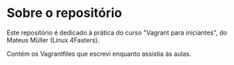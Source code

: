 # Sobre o repositório

Este repositório é dedicado à prática do curso "Vagrant para iniciantes", do Mateus Müller (Linux 4Fasters).

Contém os Vagrantfiles que escrevi enquanto assistia às aulas.
